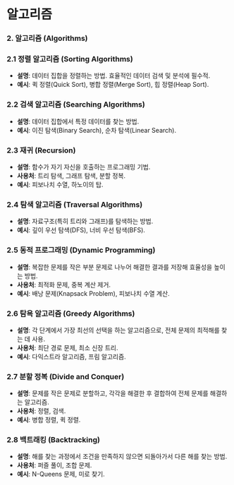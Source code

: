 <h1>알고리즘</h1>

### 2. **알고리즘 (Algorithms)**

### 2.1 **정렬 알고리즘 (Sorting Algorithms)**

- **설명**: 데이터 집합을 정렬하는 방법. 효율적인 데이터 검색 및 분석에 필수적.
- **예시**: 퀵 정렬(Quick Sort), 병합 정렬(Merge Sort), 힙 정렬(Heap Sort).

### 2.2 **검색 알고리즘 (Searching Algorithms)**

- **설명**: 데이터 집합에서 특정 데이터를 찾는 방법.
- **예시**: 이진 탐색(Binary Search), 순차 탐색(Linear Search).

### 2.3 **재귀 (Recursion)**

- **설명**: 함수가 자기 자신을 호출하는 프로그래밍 기법.
- **사용처**: 트리 탐색, 그래프 탐색, 분할 정복.
- **예시**: 피보나치 수열, 하노이의 탑.

### 2.4 **탐색 알고리즘 (Traversal Algorithms)**

- **설명**: 자료구조(특히 트리와 그래프)를 탐색하는 방법.
- **예시**: 깊이 우선 탐색(DFS), 너비 우선 탐색(BFS).

### 2.5 **동적 프로그래밍 (Dynamic Programming)**

- **설명**: 복잡한 문제를 작은 부분 문제로 나누어 해결한 결과를 저장해 효율성을 높이는 방법.
- **사용처**: 최적화 문제, 중복 계산 제거.
- **예시**: 배낭 문제(Knapsack Problem), 피보나치 수열 계산.

### 2.6 **탐욕 알고리즘 (Greedy Algorithms)**

- **설명**: 각 단계에서 가장 최선의 선택을 하는 알고리즘으로, 전체 문제의 최적해를 찾는 데 사용.
- **사용처**: 최단 경로 문제, 최소 신장 트리.
- **예시**: 다익스트라 알고리즘, 프림 알고리즘.

### 2.7 **분할 정복 (Divide and Conquer)**

- **설명**: 문제를 작은 문제로 분할하고, 각각을 해결한 후 결합하여 전체 문제를 해결하는 알고리즘.
- **사용처**: 정렬, 검색.
- **예시**: 병합 정렬, 퀵 정렬.

### 2.8 **백트래킹 (Backtracking)**

- **설명**: 해를 찾는 과정에서 조건을 만족하지 않으면 되돌아가서 다른 해를 찾는 방법.
- **사용처**: 퍼즐 풀이, 조합 문제.
- **예시**: N-Queens 문제, 미로 찾기.